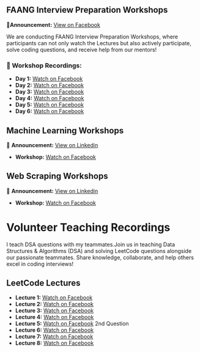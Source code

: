 ## FAANG Interview Preparation Workshops  

📢**Announcement:** [View on Facebook](https://www.facebook.com/share/p/1AEKihwC8P/) 

We are conducting FAANG Interview Preparation Workshops, where participants can not only watch the Lectures but also actively participate, solve coding questions, and receive help from our mentors! 

### 📅 Workshop Recordings: 
- **Day 1:** [Watch on Facebook](https://www.facebook.com/watch/?v=630867489654045)
- **Day 2:** [Watch on Facebook](https://www.facebook.com/iCodeguru/videos/1378553226655184)
- **Day 3:** [Watch on Facebook](https://www.facebook.com/iCodeguru/videos/630479876570227/)
- **Day 4:** [Watch on Facebook](https://www.facebook.com/iCodeguru/videos/631661796150568/)
- **Day 5:** [Watch on Facebook](https://www.facebook.com/iCodeguru/videos/1281699759596162/)
- **Day 6:** [Watch on Facebook](https://www.facebook.com/iCodeguru/videos/1365050891167698/)





## Machine Learning Workshops

📢 **Announcement:** [View on Linkedin](https://www.linkedin.com/posts/icode-guru_icodeguru-techworkshops-matplotlib-activity-7303767490189217792-wPRv?utm_source=share&utm_medium=member_desktop&rcm=ACoAAEJUlyQBcHALIuWhW2d9Xb_4FsM7AiPxpRA)  

  - **Workshop:** [Watch on Facebook](https://www.facebook.com/share/v/1BGwSQ8BSh/)


## Web Scraping Workshops

📢 **Announcement:** [View on Linkedin](https://www.linkedin.com/posts/muhammad-anas-744830270_icodeguru-workshops-webscraping-activity-7306315789366714369-F-Dr?utm_source=social_share_send&utm_medium=member_desktop_web&rcm=ACoAAEJUlyQBcHALIuWhW2d9Xb_4FsM7AiPxpRA)  

- **Workshop:** [Watch on Facebook](https://www.facebook.com/iCodeguru/videos/970843695209248/)


# Volunteer Teaching Recordings

I teach DSA questions with my teammates.Join us in teaching Data Structures & Algorithms (DSA) and solving LeetCode questions alongside our passionate teammates. Share knowledge, collaborate, and help others excel in coding interviews!

## LeetCode Lectures  
- **Lecture 1:** [Watch on Facebook](https://www.facebook.com/watch/?v=1848412722678920)
- **Lecture 2:** [Watch on Facebook](https://www.facebook.com/share/v/1HcnE3hGkF/)
- **Lecture 3:** [Watch on Facebook](https://www.facebook.com/share/v/15sLoLWrJy/)
- **Lecture 4:** [Watch on Facebook](https://www.facebook.com/share/v/1aLncZ9fXc/)
- **Lecture 5:** [Watch on Facebook](https://www.facebook.com/share/v/16DKnM9eTc/) 2nd Question
- **Lecture 6:** [Watch on Facebook](https://www.facebook.com/share/v/1BuimWsAYb/)
- **Lecture 7:** [Watch on Facebook](https://www.facebook.com/share/v/1AS7H8jc9C/)
- **Lecture 8:** [Watch on Facebook](https://www.facebook.com/share/v/1BMBaAFct2/)

  
